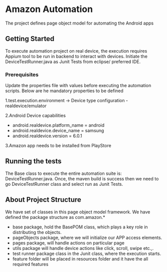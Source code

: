 # Amazon Automation

The project defines page object model for automating the Android apps

## Getting Started
To execute automation project on real device, the execution requires Appium tool to be run in backend to interact with devices. Initiate the DeviceTestRunner.java as Junit Tests from eclipse/ preferred IDE. 

### Prerequisites

Update the properties file with values before executing the automation scripts. Below are he mandatory properties to be defined

1.test.execution.environment -> Device type configuration - realdevice/emulator

2.Android Device capabilities
 * android.realdevice.platform_name = android
 * android.realdevice.device_name = samsung
 * android.realdevice.version = 6.0.1
	
3.Amazon app needs to be installed from PlayStore


## Running the tests

The Base class to execute the entire automation suite is: DeviceTestRunner.java. Once, the maven build is success then we need to go DeviceTestRunner class and select run as Junit Tests.

## About Project Structure

We have set of classes in this page object model framework. We have defined the package structure as com.amazon.*
* base package, hold the BasePOM class, which plays a key role in distributing the objects.
* pageObjects package, where we will initialize our APP access elements.
* pages package, will handle actions on particular page
* utils package will handle device actions like click, scroll, swipe etc.,.
* test runner package class in the Junit class, where the execution starts.
* feature folder will be placed in resources folder and it have the all required features

